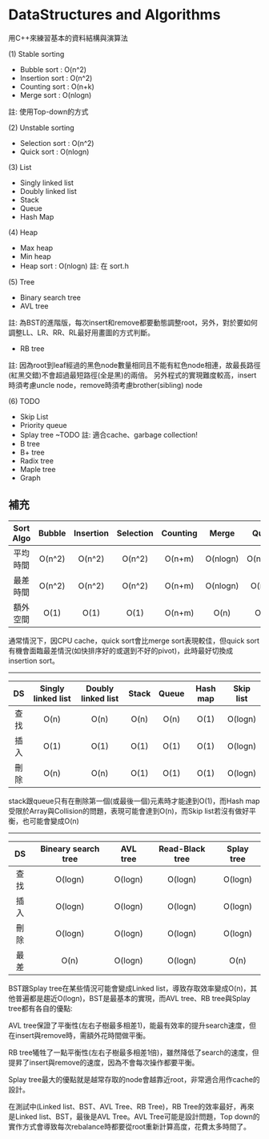 # DataStructures and Algorithms

用C++來練習基本的資料結構與演算法

(1) Stable sorting
- Bubble sort : O(n^2)
- Insertion sort : O(n^2)
- Counting sort : O(n+k)
- Merge sort : O(nlogn)

註: 使用Top-down的方式

(2) Unstable sorting
- Selection sort : O(n^2)
- Quick sort : O(nlogn)

(3) List
- Singly linked list
- Doubly linked list
- Stack
- Queue
- Hash Map
  
(4) Heap
- Max heap
- Min heap
- Heap sort : O(nlogn) 註: 在 sort.h

(5) Tree
- Binary search tree
- AVL tree

註: 為BST的進階版，每次insert和remove都要動態調整root，另外，對於要如何調整LL、LR、RR、RL最好用畫圖的方式判斷。

- RB tree

註: 因為root到leaf經過的黑色node數量相同且不能有紅色node相連，故最長路徑(紅黑交錯)不會超過最短路徑(全是黑)的兩倍。
另外程式的實現難度較高，insert時須考慮uncle node，remove時須考慮brother(sibling) node

(6) TODO
- Skip List
- Priority queue
- Splay tree ~TODO 註: 適合cache、garbage collection!
- B tree
- B+ tree
- Radix tree
- Maple tree
- Graph

## 補充

| Sort Algo | Bubble | Insertion | Selection | Counting | Merge  | Quick  | Heap |
|:--:|:--:|:--:|:--:|:--:|:--:|:--:|:--:|
| 平均時間  | O(n^2)  | O(n^2)  | O(n^2)  | O(n+m)  | O(nlogn)  | O(nlogn)  | O(nlogn) |
| 最差時間  | O(n^2)  | O(n^2)  | O(n^2)  | O(n+m)  | O(nlogn)  | O(n^2)  | O(nlogn) |
| 額外空間  | O(1)    | O(1)    | O(1)    | O(n+m)  | O(n)      | O(1)  | O(1)     |

通常情況下，因CPU cache，quick sort會比merge sort表現較佳，但quick sort有機會面臨最差情況(如快排序好的或選到不好的pivot)，此時最好切換成insertion sort。

---

| DS | Singly linked list | Doubly linked list | Stack | Queue | Hash map  | Skip list |
|:--:|:--:|:--:|:--:|:--:|:--:|:--:|
| 查找  | O(n)  | O(n)  | O(n)  | O(n)  | O(1)  | O(logn)  | 
| 插入  | O(1)  | O(1)  | O(1)  | O(1)  | O(1)  | O(logn)  | 
| 刪除  | O(n)    | O(n)    | O(1)    | O(1)  | O(1)      | O(logn)  | 

stack跟queue只有在刪除第一個(或最後一個)元素時才能達到O(1)，而Hash map受限於Array與Collision的問題，表現可能會達到O(n)，而Skip list若沒有做好平衡，也可能會變成O(n)

---

| DS | Bineary search tree | AVL tree | Read-Black tree | Splay tree |
|:--:|:--:|:--:|:--:|:--:|
| 查找  | O(logn)  | O(logn)  | O(logn)  | O(logn)  |
| 插入  | O(logn)  | O(logn)  | O(logn)  | O(logn)  |
| 刪除  | O(logn)  | O(logn)  | O(logn)  | O(logn)  |
| 最差  | O(n)  | O(logn)  | O(logn)  | O(n)  |

BST跟Splay tree在某些情況可能會變成Linked list，導致存取效率變成O(n)，其他普遍都是趨近O(logn)，BST是最基本的實現，而AVL tree、RB tree與Splay tree都有各自的優點:

AVL tree保證了平衡性(左右子樹最多相差1)，能最有效率的提升search速度，但在insert與remove時，需額外花時間做平衡。

RB tree犧牲了一點平衡性(左右子樹最多相差1倍)，雖然降低了search的速度，但提昇了insert與remove的速度，因為不會每次操作都要平衡。

Splay tree最大的優點就是越常存取的node會越靠近root，非常適合用作cache的設計。

在測試中(Linked list、BST、AVL Tree、RB Tree)，RB Tree的效率最好，再來是Linked list、BST，最後是AVL Tree。AVL Tree可能是設計問題，Top down的實作方式會導致每次rebalance時都要從root重新計算高度，花費太多時間了。
